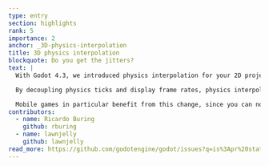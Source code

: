 ```yaml
---
type: entry
section: highlights
rank: 5
importance: 2
anchor: _3D-physics-interpolation
title: 3D physics interpolation
blockquote: Do you get the jitters?
text: |
  With Godot 4.3, we introduced physics interpolation for your 2D projects. In this release, the long-awaited 3D counterpart has been merged as well!

  By decoupling physics ticks and display frame rates, physics interpolation creates additional frames between the last physics position and the current one. This reduces jitter and creates a smoother appearance, especially on displays with a high refresh rate.

  Mobile games in particular benefit from this change, since you can now lower the tick rate without compromising on smoothness.
contributors:
  - name: Ricardo Buring
    github: rburing
  - name: lawnjelly
    github: lawnjelly
read_more: https://github.com/godotengine/godot/issues?q=is%3Apr%20state%3Amerged%2092391%2091818
---
```

